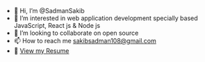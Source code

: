 - 👋 Hi, I’m @SadmanSakib
- 👀 I’m interested in web application development specially based JavaScript, React js & Node js
- 💞️ I’m looking to collaborate on open source
- 📫 How to reach me sakibsadman108@gmail.com
- 🔗 [View my Resume](https://docs.google.com/document/d/1gspN0Rkg3s1o0BbtptoTGjScnJ_d2dnPvOubF0Z9HMI/edit?usp=sharing)


<!---
Sadman95/Sadman95 is a ✨ special ✨ repository because its `README.md` (this file) appears on your GitHub profile.
You can click the Preview link to take a look at your changes.
--->
